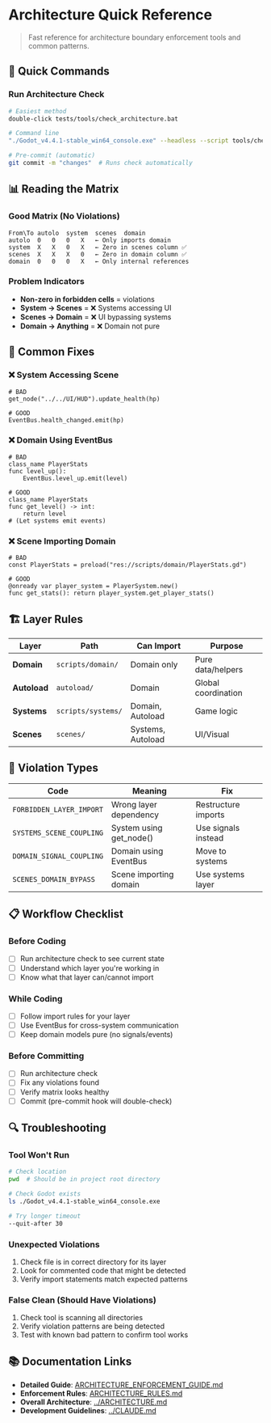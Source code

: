 # Architecture Quick Reference

> Fast reference for architecture boundary enforcement tools and common patterns.

## 🚀 Quick Commands

### Run Architecture Check
```bash
# Easiest method
double-click tests/tools/check_architecture.bat

# Command line
"./Godot_v4.4.1-stable_win64_console.exe" --headless --script tools/check_boundaries_standalone.gd --quit-after 10

# Pre-commit (automatic)
git commit -m "changes"  # Runs check automatically
```

## 📊 Reading the Matrix

### Good Matrix (No Violations)
```
From\To	autolo	system	scenes	domain	
autolo	0	0	0	X	← Only imports domain
system	X	X	0	X	← Zero in scenes column ✅
scenes	X	X	X	0	← Zero in domain column ✅  
domain	0	0	0	X	← Only internal references
```

### Problem Indicators
- **Non-zero in forbidden cells** = violations
- **System → Scenes** = ❌ Systems accessing UI
- **Scenes → Domain** = ❌ UI bypassing systems
- **Domain → Anything** = ❌ Domain not pure

## 🔧 Common Fixes

### ❌ System Accessing Scene
```gdscript
# BAD
get_node("../../UI/HUD").update_health(hp)

# GOOD  
EventBus.health_changed.emit(hp)
```

### ❌ Domain Using EventBus
```gdscript
# BAD
class_name PlayerStats
func level_up():
    EventBus.level_up.emit(level)

# GOOD
class_name PlayerStats  
func get_level() -> int:
    return level
# (Let systems emit events)
```

### ❌ Scene Importing Domain
```gdscript
# BAD
const PlayerStats = preload("res://scripts/domain/PlayerStats.gd")

# GOOD
@onready var player_system = PlayerSystem.new()
func get_stats(): return player_system.get_player_stats()
```

## 🏗️ Layer Rules

| Layer | Path | Can Import | Purpose |
|-------|------|------------|---------|
| **Domain** | `scripts/domain/` | Domain only | Pure data/helpers |
| **Autoload** | `autoload/` | Domain | Global coordination |
| **Systems** | `scripts/systems/` | Domain, Autoload | Game logic |
| **Scenes** | `scenes/` | Systems, Autoload | UI/Visual |

## 🚨 Violation Types

| Code | Meaning | Fix |
|------|---------|-----|
| `FORBIDDEN_LAYER_IMPORT` | Wrong layer dependency | Restructure imports |
| `SYSTEMS_SCENE_COUPLING` | System using get_node() | Use signals instead |
| `DOMAIN_SIGNAL_COUPLING` | Domain using EventBus | Move to systems |
| `SCENES_DOMAIN_BYPASS` | Scene importing domain | Use systems layer |

## 📋 Workflow Checklist

### Before Coding
- [ ] Run architecture check to see current state
- [ ] Understand which layer you're working in
- [ ] Know what that layer can/cannot import

### While Coding  
- [ ] Follow import rules for your layer
- [ ] Use EventBus for cross-system communication
- [ ] Keep domain models pure (no signals/events)

### Before Committing
- [ ] Run architecture check
- [ ] Fix any violations found
- [ ] Verify matrix looks healthy
- [ ] Commit (pre-commit hook will double-check)

## 🔍 Troubleshooting

### Tool Won't Run
```bash
# Check location
pwd  # Should be in project root directory

# Check Godot exists
ls ./Godot_v4.4.1-stable_win64_console.exe

# Try longer timeout
--quit-after 30
```

### Unexpected Violations
1. Check file is in correct directory for its layer
2. Look for commented code that might be detected
3. Verify import statements match expected patterns

### False Clean (Should Have Violations)
1. Check tool is scanning all directories
2. Verify violation patterns are being detected
3. Test with known bad pattern to confirm tool works

## 📚 Documentation Links

- **Detailed Guide**: [ARCHITECTURE_ENFORCEMENT_GUIDE.md](ARCHITECTURE_ENFORCEMENT_GUIDE.md)
- **Enforcement Rules**: [ARCHITECTURE_RULES.md](ARCHITECTURE_RULES.md)
- **Overall Architecture**: [../ARCHITECTURE.md](../ARCHITECTURE.md)
- **Development Guidelines**: [../CLAUDE.md](../CLAUDE.md)
